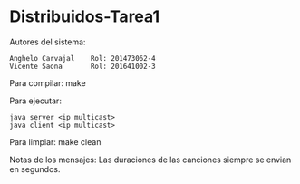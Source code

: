 # Distribuidos-Tarea1

Autores del sistema:

	Anghelo Carvajal	Rol: 201473062-4
	Vicente Saona		Rol: 201641002-3


Para compilar:
	make

Para ejecutar:

	java server <ip multicast>
	java client <ip multicast>

Para limpiar:
	make clean

Notas de los mensajes:
	Las duraciones de las canciones siempre se envian en segundos.
